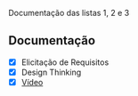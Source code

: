 Documentação das listas 1, 2 e 3

## Documentação

- [x] Elicitação de Requisitos
- [x] Design Thinking
- [x] [Vídeo](https://drive.google.com/drive/folders/1RNg3yQjYRLE9m9ppQEMWn-6uwcXBw4n2)
